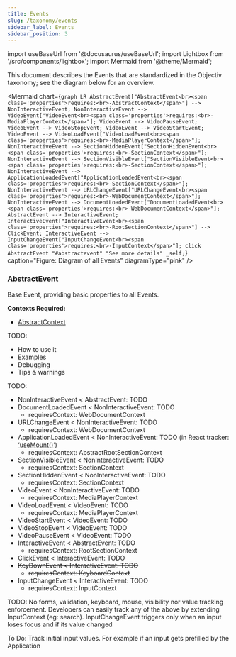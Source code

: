 ```yaml
---
title: Events
slug: /taxonomy/events
sidebar_label: Events
sidebar_position: 3
---
```


import useBaseUrl from '@docusaurus/useBaseUrl';
import Lightbox from '/src/components/lightbox';
import Mermaid from '@theme/Mermaid';

This document describes the Events that are standardized in the Objectiv taxonomy; see the diagram below for an overview.

<Mermaid chart={`
	graph LR
    AbstractEvent["AbstractEvent<br><span class='properties'>requires:<br>-AbstractContext</span>"] --> NonInteractiveEvent;
    NonInteractiveEvent --> VideoEvent["VideoEvent<br><span class='properties'>requires:<br>-MediaPlayerContext</span>"];
    VideoEvent --> VideoPauseEvent;
    VideoEvent --> VideoStopEvent;
    VideoEvent --> VideoStartEvent;
    VideoEvent --> VideoLoadEvent["VideoLoadEvent<br><span class='properties'>requires:<br>-MediaPlayerContext</span>"];
    NonInteractiveEvent --> SectionHiddenEvent["SectionHiddenEvent<br><span class='properties'>requires:<br>-SectionContext</span>"];
    NonInteractiveEvent --> SectionVisibleEvent["SectionVisibleEvent<br><span class='properties'>requires:<br>-SectionContext</span>"];
    NonInteractiveEvent --> ApplicationLoadedEvent["ApplicationLoadedEvent<br><span class='properties'>requires:<br>-SectionContext</span>"];
    NonInteractiveEvent --> URLChangeEvent["URLChangeEvent<br><span class='properties'>requires:<br>-WebDocumentContext</span>"];
    NonInteractiveEvent --> DocumentLoadedEvent["DocumentLoadedEvent<br><span class='properties'>requires:<br>-WebDocumentContext</span>"];
    AbstractEvent --> InteractiveEvent;
    InteractiveEvent["InteractiveEvent<br><span class='properties'>requires:<br>-RootSectionContext</span>"] --> ClickEvent;
    InteractiveEvent --> InputChangeEvent["InputChangeEvent<br><span class='properties'>requires:<br>-InputContext</span>"];
    click AbstractEvent "#abstractevent" "See more details" _self;
`} caption="Figure: Diagram of all Events" diagramType="pink" />

<!-- 
<Lightbox 
  src={useBaseUrl('/img/docs/events-diagram-horizontal.svg')} 
  title="Diagram: All Events"
  caption="Diagram of all Events"
  size="l" 
/> -->

### AbstractEvent
Base Event, providing basic properties to all Events.

**Contexts Required:**
*  [AbstractContext](contexts#abstractcontext)

TODO:
* How to use it
* Examples
* Debugging
* Tips & warnings

TODO:
*   NonInteractiveEvent &lt; AbstractEvent: TODO
*   DocumentLoadedEvent &lt; NonInteractiveEvent: TODO
    *   requiresContext: WebDocumentContext
*   URLChangeEvent &lt; NonInteractiveEvent: TODO
    *   requiresContext: WebDocumentContext
*   ApplicationLoadedEvent &lt; NonInteractiveEvent: TODO (in React tracker: [‘useMount()](https://gitlab.com/newrelity/objectiv-taxonomy-prototypes/-/commit/03cc1410)’)
    *   requiresContext: AbstractRootSectionContext
*   SectionVisibleEvent &lt; NonInteractiveEvent: TODO
    *   requiresContext: SectionContext
*   SectionHiddenEvent &lt; NonInteractiveEvent: TODO
    *   requiresContext: SectionContext
*   VideoEvent &lt; NonInteractiveEvent: TODO
    *   requiresContext: MediaPlayerContext
*   VideoLoadEvent &lt; VideoEvent: TODO
    *   requiresContext: MediaPlayerContext
*   VideoStartEvent &lt; VideoEvent: TODO
*   VideoStopEvent &lt; VideoEvent: TODO
*   VideoPauseEvent &lt; VideoEvent: TODO
*   InteractiveEvent &lt; AbstractEvent: TODO
    *   requiresContext: RootSectionContext
*   ClickEvent &lt; InteractiveEvent: TODO
*   ~~KeyDownEvent &lt; InteractiveEvent: TODO~~
    *   ~~requiresContext: KeyboardContext~~
*   InputChangeEvent &lt; InteractiveEvent: TODO
    *   requiresContext: InputContext

TODO: No forms, validation, keyboard, mouse, visibility nor value tracking enforcement. Developers can easily track any of the above by extending InputContext (eg: search). InputChangeEvent triggers only when an input loses focus and if its value changed

To Do: Track initial input values. For example if an input gets prefilled by the Application
